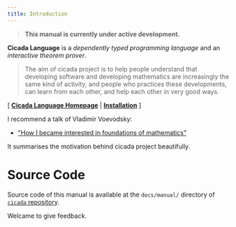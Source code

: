 ```yaml
---
title: Introduction
---
```


> **This manual is currently under active development.**

**Cicada Language** is a
*dependently typed programming language* and an
*interactive theorem prover*.

> The aim of cicada project is to help people understand that developing
> software and developing mathematics are increasingly the same kind of
> activity, and people who practices these developments, can learn from
> each other, and help each other in very good ways.

[ [**Cicada Language Homepage**](https://cicada-lang.org/)
| [**Installation**](./00.0-installation.md) ]

I recommend a talk of Vladimir Voevodsky:

- ["How I became interested in foundations of mathematics"](https://readonly.link/articles/github.com/xieyuheng/inner/-/persons/vladimir-voevodsky/how-i-became-interested-in-foundations-of-mathematics.md)

It summarises the motivation behind cicada project beautifully.

# Source Code

Source code of this manual is available at
the `docs/manual/` directory of [`cicada` repository](https://github.com/cicada-lang/cicada).

Welcame to give feedback.
